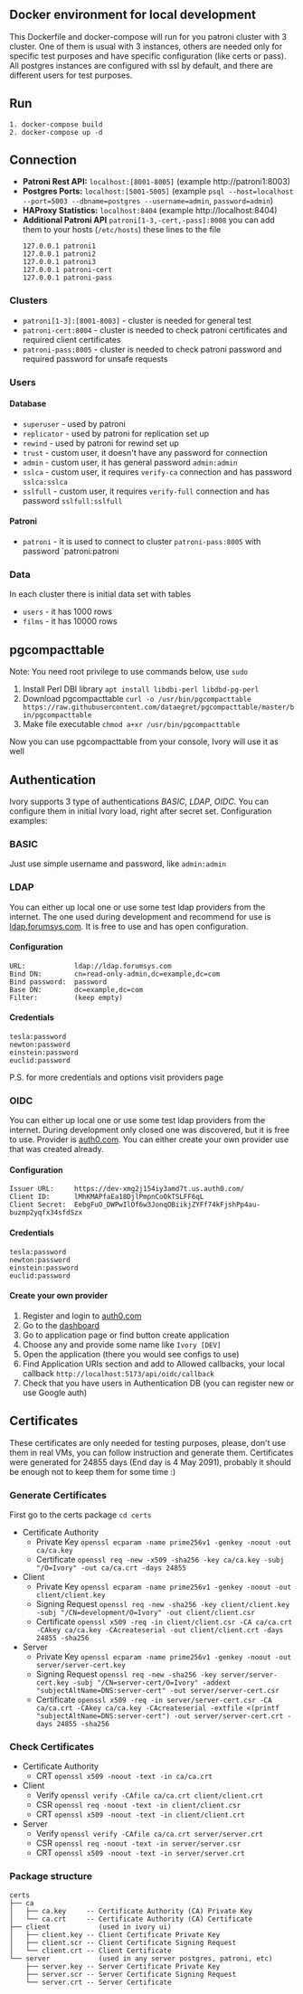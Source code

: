 ## Docker environment for local development

This Dockerfile and docker-compose will run for you patroni cluster with 3 cluster. One of them is usual with 3
instances, others are needed only for specific test purposes and have specific configuration (like certs or pass).
All postgres instances are configured with ssl by default, and there are different users for test purposes.

## Run

```
1. docker-compose build
2. docker-compose up -d
```

## Connection

- **Patroni Rest API:** `localhost:[8001-8005]` (example http://patroni1:8003)
- **Postgres Ports:** `localhost:[5001-5005]` (example `psql --host=localhost --port=5003 --dbname=postgres --username=admin`, `password=admin`)
- **HAProxy Statistics:** `localhost:8404` (example http://localhost:8404)
- **Additional Patroni API** `patroni[1-3,-cert,-pass]:8008` you can add them to your hosts
  (`/etc/hosts`) these lines to the file
  ``` 
  127.0.0.1 patroni1
  127.0.0.1 patroni2
  127.0.0.1 patroni3
  127.0.0.1 patroni-cert
  127.0.0.1 patroni-pass
  ```
  
### Clusters

- `patroni[1-3]:[8001-8003]` - cluster is needed for general test
- `patroni-cert:8004` - cluster is needed to check patroni certificates and required client certificates
- `patroni-pass:8005` - cluster is needed to check patroni password and required password for unsafe requests

### Users

#### Database
- `superuser` - used by patroni
- `replicator` - used by patroni for replication set up
- `rewind` - used by patroni for rewind set up
- `trust` - custom user, it doesn't have any password for connection
- `admin` - custom user, it has general password `admin:admin`
- `sslca` - custom user, it requires `verify-ca` connection and has password `sslca:sslca`
- `sslfull` - custom user, it requires `verify-full` connection and has password `sslfull:sslfull`

#### Patroni
- `patroni` - it is used to connect to cluster `patroni-pass:8005` with password `patroni:patroni

### Data

In each cluster there is initial data set with tables
- `users` - it has 1000 rows
- `films` - it has 10000 rows

## pgcompacttable

Note: You need root privilege to use commands below, use `sudo`

1. Install Perl DBI library `apt install libdbi-perl libdbd-pg-perl`
2. Download pgcompacttable `curl -o /usr/bin/pgcompacttable https://raw.githubusercontent.com/dataegret/pgcompacttable/master/bin/pgcompacttable`
3. Make file executable `chmod a+xr /usr/bin/pgcompacttable`

Now you can use pgcompacttable from your console, Ivory will use it as well

## Authentication

Ivory supports 3 type of authentications *BASIC*, *LDAP*, *OIDC*.
You can configure them in initial Ivory load, right after secret set.
Configuration examples:

### BASIC

Just use simple username and password, like `admin:admin`

### LDAP

You can either up local one or use some test ldap providers from the internet.
The one used during development and recommend for use is [ldap.forumsys.com](https://www.forumsys.com/2022/05/10/online-ldap-test-server/).
It is free to use and has open configuration.

#### Configuration
```
URL:            ldap://ldap.forumsys.com
Bind DN:        cn=read-only-admin,dc=example,dc=com
Bind password:  password
Base DN:        dc=example,dc=com
Filter:         (keep empty)
```

#### Credentials
```
tesla:password
newton:password
einstein:password
euclid:password
```

P.S. for more credentials and options visit providers page

### OIDC

You can either up local one or use some test ldap providers from the internet.
During development only closed one was discovered, but it is free to use.
Provider is [auth0.com](https://auth0.com). You can either create your own provider use that was created already.

#### Configuration

```
Issuer URL:     https://dev-xmg2j154iy3amd7t.us.auth0.com/
Client ID:      lMhKMAPfaEa18DjlPmpnCoOkTSLFF6qL
Client Secret:  EebgFuO_DWPwIlOf6w3JonqOBiikjZYFf74kFjshPp4au-buzmp2yqfx34sfdSzx
```

#### Credentials
```
tesla:password
newton:password
einstein:password
euclid:password
```

#### Create your own provider

1. Register and login to [auth0.com](https://auth0.com)
2. Go to the [dashboard](https://manage.auth0.com/dashboard)
3. Go to application page or find button create application
4. Choose any and provide some name like `Ivory [DEV]`
5. Open the application (there you would see configs to use)
6. Find Application URIs section and add to Allowed callbacks, your local callback `http://localhost:5173/api/oidc/callback`
7. Check that you have users in Authentication DB (you can register new or use Google auth)


## Certificates

These certificates are only needed for testing purposes, please, don't use them in real VMs, you can
follow instruction and generate them. Certificates were generated for 24855 days (End day is 4 May 2091),
probably it should be enough not to keep them for some time :)

### Generate Certificates

First go to the certs package `cd certs`

- Certificate Authority
  - Private Key `openssl ecparam -name prime256v1 -genkey -noout -out ca/ca.key`
  - Certificate `openssl req -new -x509 -sha256 -key ca/ca.key -subj "/O=Ivory" -out ca/ca.crt -days 24855`
- Client
  - Private Key `openssl ecparam -name prime256v1 -genkey -noout -out client/client.key`
  - Signing Request `openssl req -new -sha256 -key client/client.key -subj "/CN=development/O=Ivory" -out client/client.csr`
  - Certificate `openssl x509 -req -in client/client.csr -CA ca/ca.crt -CAkey ca/ca.key -CAcreateserial -out client/client.crt -days 24855 -sha256`
- Server
  - Private Key `openssl ecparam -name prime256v1 -genkey -noout -out server/server-cert.key`
  - Signing Request `openssl req -new -sha256 -key server/server-cert.key -subj "/CN=server-cert/O=Ivory" -addext "subjectAltName=DNS:server-cert" -out server/server-cert.csr`
  - Certificate `openssl x509 -req -in server/server-cert.csr -CA ca/ca.crt -CAkey ca/ca.key -CAcreateserial -extfile <(printf "subjectAltName=DNS:server-cert") -out server/server-cert.crt -days 24855 -sha256`

### Check Certificates

- Certificate Authority
  - CRT `openssl x509 -noout -text -in ca/ca.crt`
- Client
  - Verify `openssl verify -CAfile ca/ca.crt client/client.crt`
  - CSR `openssl req -noout -text -in client/client.csr`
  - CRT `openssl x509 -noout -text -in client/client.crt`
- Server
  - Verify `openssl verify -CAfile ca/ca.crt server/server.crt`
  - CSR `openssl req -noout -text -in server/server.csr`
  - CRT `openssl x509 -noout -text -in server/server.crt`


### Package structure

```
certs
├── ca
│   ├── ca.key     -- Certificate Authority (CA) Private Key
│   └── ca.crt     -- Certificate Authority (CA) Certificate
├── client            (used in ivory ui)
│   ├── client.key -- Client Certificate Private Key
│   ├── client.scr -- Client Certificate Signing Request
│   └── client.crt -- Client Certificate
└── server            (used in any server postgres, patroni, etc)
    ├── server.key -- Server Certificate Private Key
    ├── server.scr -- Server Certificate Signing Request
    └── server.crt -- Server Certificate
```
